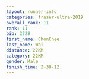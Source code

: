 ```yaml
---
layout: runner-info 
categories: fraser-ultra-2019 
overall_rank: 11
rank: 11
bib: 2228
first_name: ChonChee
last_name: Wai
distance: 22KM
category: 22KM
gender: Male
finish_time: 2-38-12
---
```

